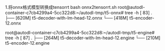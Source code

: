 1.将onnx格式模型转换成tensorrt
bash  onnx2tensorrt.sh
root@autodl-container-c7cb4299a4-5cc322d8:~/autodl-tmp/t5-onnx# tree -h
[  83]  .
├── [620M]  t5-decoder-with-lm-head-12.onnx
└── [418M]  t5-encoder-12.onnx

root@autodl-container-c7cb4299a4-5cc322d8:~/autodl-tmp/t5-engine# tree -h
[  87]  .
├── [264M]  t5-decoder-with-lm-head-12.engine
└── [210M]  t5-encoder-12.engine